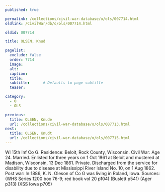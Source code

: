 ```yaml
---
published: true

permalink: /collections/civil-war-database/o/ols/007714.html
oldlink: /CivilWar/db/o/ols/007714.html

oldid: 007714

title: OLSEN, Knud

pagelist:
  exclude: false
  order: 7714
  image: 
  alt:
  caption:
  title:
  subtitle:      # Defaults to page subtitle
  teaser:

category: 
  - O 
  - OLS

previous:
  title: OLSEN, Knude
  url: /collections/civil-war-database/o/ols/007713.html  
next:
  title: OLSEN, Knudt
  url: /collections/civil-war-database/o/ols/007715.html   
---
```

WI 15th Inf Co G. Residence: Beloit, Rock County, Wisconsin. Civil War: Age 24. Married. Enlisted for three years on 1 Oct 1861 at Beloit and mustered at Madison, Wisconsin, 13 Dec 1861. Private. Discharged from the service for disability due to disease at Mississippi River Island No. 10, on 1 Aug 1862. Post war: In 1886, K. N. Oleson of Co G was living in Roland, Iowa. Sources: (WHS Series 1200 box 76-9; red book vol 20 p104) (Buslett p541) (Ager p313) (XSS Iowa p705)
